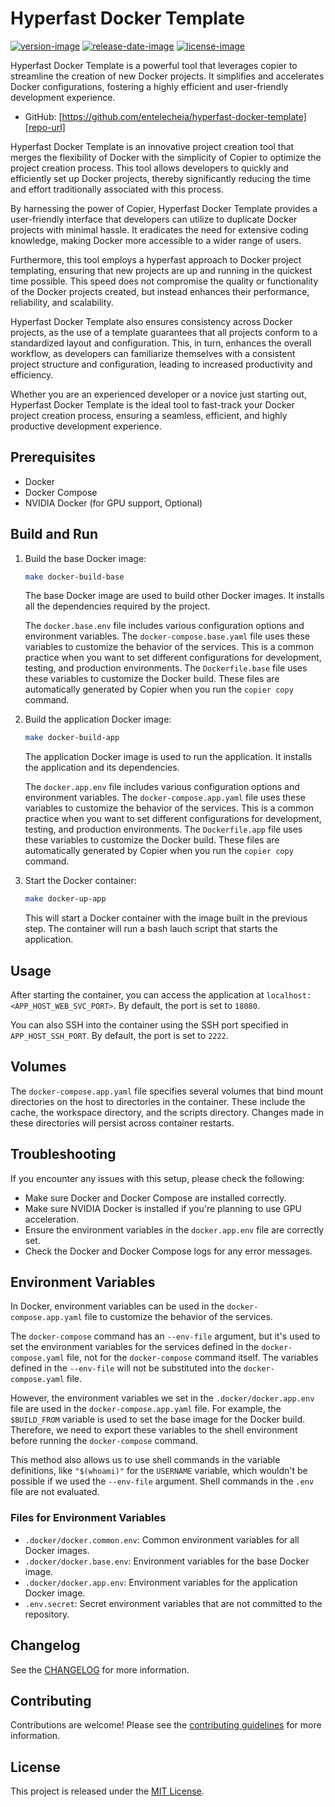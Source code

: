 # Hyperfast Docker Template

[![version-image]][release-url]
[![release-date-image]][release-url]
[![license-image]][license-url]

Hyperfast Docker Template is a powerful tool that leverages copier to streamline the creation of new Docker projects. It simplifies and accelerates Docker configurations, fostering a highly efficient and user-friendly development experience.

- GitHub: [https://github.com/entelecheia/hyperfast-docker-template][repo-url]

Hyperfast Docker Template is an innovative project creation tool that merges the flexibility of Docker with the simplicity of Copier to optimize the project creation process. This tool allows developers to quickly and efficiently set up Docker projects, thereby significantly reducing the time and effort traditionally associated with this process.

By harnessing the power of Copier, Hyperfast Docker Template provides a user-friendly interface that developers can utilize to duplicate Docker projects with minimal hassle. It eradicates the need for extensive coding knowledge, making Docker more accessible to a wider range of users.

Furthermore, this tool employs a hyperfast approach to Docker project templating, ensuring that new projects are up and running in the quickest time possible. This speed does not compromise the quality or functionality of the Docker projects created, but instead enhances their performance, reliability, and scalability.

Hyperfast Docker Template also ensures consistency across Docker projects, as the use of a template guarantees that all projects conform to a standardized layout and configuration. This, in turn, enhances the overall workflow, as developers can familiarize themselves with a consistent project structure and configuration, leading to increased productivity and efficiency.

Whether you are an experienced developer or a novice just starting out, Hyperfast Docker Template is the ideal tool to fast-track your Docker project creation process, ensuring a seamless, efficient, and highly productive development experience.

## Prerequisites

- Docker
- Docker Compose
- NVIDIA Docker (for GPU support, Optional)

## Build and Run

1. Build the base Docker image:

   ```bash
   make docker-build-base
   ```

   The base Docker image are used to build other Docker images. It installs all the dependencies required by the project.

   The `docker.base.env` file includes various configuration options and environment variables. The `docker-compose.base.yaml` file uses these variables to customize the behavior of the services. This is a common practice when you want to set different configurations for development, testing, and production environments. The `Dockerfile.base` file uses these variables to customize the Docker build. These files are automatically generated by Copier when you run the `copier copy` command.

2. Build the application Docker image:

   ```bash
   make docker-build-app
   ```

   The application Docker image is used to run the application. It installs the application and its dependencies.

   The `docker.app.env` file includes various configuration options and environment variables. The `docker-compose.app.yaml` file uses these variables to customize the behavior of the services. This is a common practice when you want to set different configurations for development, testing, and production environments. The `Dockerfile.app` file uses these variables to customize the Docker build. These files are automatically generated by Copier when you run the `copier copy` command.

3. Start the Docker container:

   ```bash
   make docker-up-app
   ```

   This will start a Docker container with the image built in the previous step. The container will run a bash lauch script that starts the application.

## Usage

After starting the container, you can access the application at `localhost:<APP_HOST_WEB_SVC_PORT>`. By default, the port is set to `18080`.

You can also SSH into the container using the SSH port specified in `APP_HOST_SSH_PORT`. By default, the port is set to `2222`.

## Volumes

The `docker-compose.app.yaml` file specifies several volumes that bind mount directories on the host to directories in the container. These include the cache, the workspace directory, and the scripts directory. Changes made in these directories will persist across container restarts.

## Troubleshooting

If you encounter any issues with this setup, please check the following:

- Make sure Docker and Docker Compose are installed correctly.
- Make sure NVIDIA Docker is installed if you're planning to use GPU acceleration.
- Ensure the environment variables in the `docker.app.env` file are correctly set.
- Check the Docker and Docker Compose logs for any error messages.

## Environment Variables

In Docker, environment variables can be used in the `docker-compose.app.yaml` file to customize the behavior of the services.

The `docker-compose` command has an `--env-file` argument, but it's used to set the environment variables for the services defined in the `docker-compose.yaml` file, not for the `docker-compose` command itself. The variables defined in the `--env-file` will not be substituted into the `docker-compose.yaml` file.

However, the environment variables we set in the `.docker/docker.app.env` file are used in the `docker-compose.app.yaml` file. For example, the `$BUILD_FROM` variable is used to set the base image for the Docker build. Therefore, we need to export these variables to the shell environment before running the `docker-compose` command.

This method also allows us to use shell commands in the variable definitions, like `"$(whoami)"` for the `USERNAME` variable, which wouldn't be possible if we used the `--env-file` argument. Shell commands in the `.env` file are not evaluated.

### Files for Environment Variables

- `.docker/docker.common.env`: Common environment variables for all Docker images.
- `.docker/docker.base.env`: Environment variables for the base Docker image.
- `.docker/docker.app.env`: Environment variables for the application Docker image.
- `.env.secret`: Secret environment variables that are not committed to the repository.

## Changelog

See the [CHANGELOG] for more information.

## Contributing

Contributions are welcome! Please see the [contributing guidelines] for more information.

## License

This project is released under the [MIT License][license-url].
<!-- Links: -->
[license-image]: https://img.shields.io/github/license/entelecheia/hyperfast-docker-template
[license-url]: https://github.com/entelecheia/hyperfast-docker-template/blob/main/LICENSE
[version-image]: https://img.shields.io/github/v/release/entelecheia/hyperfast-docker-template?sort=semver
[release-date-image]: https://img.shields.io/github/release-date/entelecheia/hyperfast-docker-template
[release-url]: https://github.com/entelecheia/hyperfast-docker-template/releases
[repo-url]: https://github.com/entelecheia/hyperfast-docker-template
[changelog]: https://github.com/entelecheia/hyperfast-docker-template/blob/main/CHANGELOG.md
[contributing guidelines]: https://github.com/entelecheia/hyperfast-docker-template/blob/main/CONTRIBUTING.md
<!-- Links: -->
